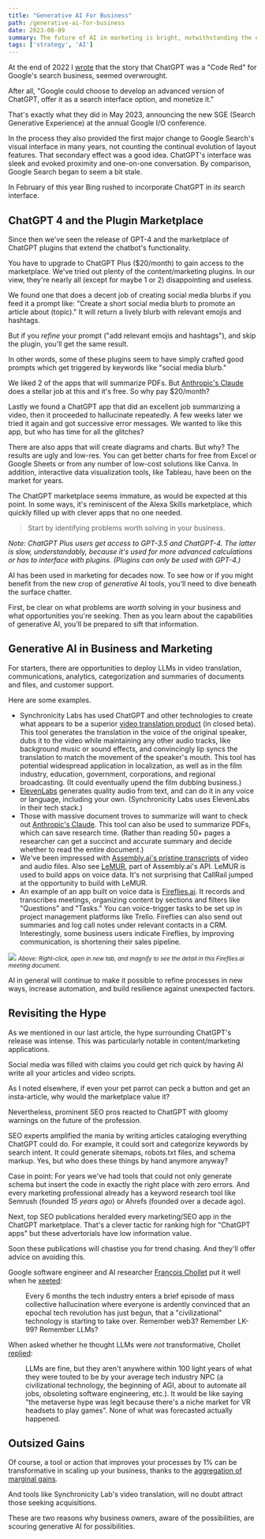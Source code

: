 ```yaml
---
title: "Generative AI For Business"
path: /generative-ai-for-business
date: 2023-08-09
summary: The future of AI in marketing is bright, notwithstanding the excesses of hype.
tags: ['strategy', 'AI']
---
```


At the end of 2022 I <a href="https://www.signalfox.org/chatgpt-google-code-red">wrote</a> that the story that ChatGPT was a "Code Red" for Google's search business, seemed overwrought.

After all, "Google could choose to develop an advanced version of ChatGPT, offer it as a search interface option, and monetize it."

That's exactly what they did in May 2023, announcing the new SGE (Search Generative Experience) at the annual Google I/O conference. 

In the process they also provided the first major change to Google Search's visual interface in many years, not counting the continual evolution of layout features. That secondary effect was a good idea. ChatGPT's interface was sleek and evoked proximity and one-on-one conversation. By comparison, Google Search began to seem a bit stale.

In February of this year Bing rushed to incorporate ChatGPT in <em>its</em> search interface.

## ChatGPT 4 and the Plugin Marketplace

Since then we've seen the release of GPT-4 and the marketplace of ChatGPT plugins that extend the chatbot's functionality. 

You have to upgrade to ChatGPT Plus ($20/month) to gain access to the marketplace. We've tried out plenty of the content/marketing plugins. In our view, they're nearly all (except for maybe 1 or 2) disappointing and useless. 

We found one that does a decent job of creating social media blurbs if you feed it a prompt like: 
"Create a short social media blurb to promote an article about (topic)."  It will return a lively blurb with relevant emojis and hashtags. 

But if you <em>refine</em> your prompt ("add relevant emojis and hashtags"), and skip the plugin, you'll get the same result.

In other words, some of these plugins seem to have simply crafted good prompts which get triggered by keywords like "social media blurb." 
  
We liked 2 of the apps that will summarize PDFs. But <a href="https://claude.ai/" target="blank">Anthropic's Claude</a> does a stellar job at this and it's free. So why pay $20/month?

Lastly we found a ChatGPT app that did an excellent job summarizing a video, then it proceeded to hallucinate repeatedly. A few weeks later we tried it again and got successive error messages. We wanted to like this app, but who has time for all the glitches?

There are also apps that will create diagrams and charts. But why? The results are ugly and low-res. You can get better charts for free from Excel or Google Sheets or from any number of low-cost solutions like Canva. In addition, interactive data visualization tools, like Tableau, have been on the market for years. 

The ChatGPT marketplace seems immature, as would be expected at this point. In some ways, it's reminiscent of the Alexa Skills marketplace, which quickly filled up with clever apps that no one needed.

> Start by identifying problems worth solving in your business.

<em>Note: ChatGPT Plus users get access to GPT-3.5 and ChatGPT-4. The latter is slow, understandably, because it's used for more advanced calculations or has to interface with plugins. (Plugins can only be used with GPT-4.)</em>

AI has been used in marketing for decades now. To see how or if you might benefit from the new crop of <em>generative</em> AI tools, you'll need to dive beneath the surface chatter.

First, be clear on what problems are <em>worth</em> solving in your business and what opportunities you're seeking. Then as you learn about the capabilities of generative AI, you'll be prepared to sift that information.

## Generative AI in Business and Marketing

For starters, there are opportunities to deploy LLMs in video translation, communications, analytics, categorization and summaries of documents and files, and customer support.

Here are some examples. 

* Synchronicity Labs has used ChatGPT and other technologies to create what appears to be a superior <a href="https://twitter.com/therealprady/status/1680645510103977987">video translation product</a> (in closed beta). This tool generates the translation in the voice of the original speaker, dubs it to the video while maintaining any other audio tracks, like background music or sound effects, and convincingly lip syncs the translation to match the movement of the speaker's mouth. This tool has potential widespread application in localization, as well as in the film industry, education, government, corporations, and regional broadcasting. (It could eventually upend the film dubbing business.)
* <a href="https://elevenlabs.io/" target="blanl">ElevenLabs</a> generates quality audio from text, and can do it in any voice or language, including your own. (Synchronicity Labs uses ElevenLabs in their tech stack.)
* Those with massive document troves to summarize will want to check out <a href="https://claude.ai/" target="blank">Anthropic's Claude</a>. This tool can also be used to summarize PDFs, which can save research time. (Rather than reading 50+ pages a researcher can get a succinct and accurate summary and decide whether to read the entire document.)
* We've been impressed with <a href="https://www.assemblyai.com/playground/source" target="blank">Assembly.ai's pristine transcripts</a> of video and audio files. Also see <a href="https://www.assemblyai.com/blog/lemur/" target="blank">LeMUR</a>, part of Assembly.ai's API. LeMUR is used to build apps on voice data. It's not surprising that CallRail jumped at the opportunity to build with LeMUR.
* An example of an app built on voice data is <a href="https://fireflies.ai/" target="blank">Fireflies.ai</a>. It records and transcribes meetings, organizing content by sections and filters like "Questions" and "Tasks." You can voice-trigger tasks to be set up in project management platforms like Trello. Fireflies can also send out summaries and log call notes under relevant contacts in a CRM. Interestingly, some business users indicate Fireflies, by improving communication, is shortening their sales pipeline.

<img src="https://res.cloudinary.com/icecloud7/image/upload/f_auto/v1691863141/fireflies-ai-example_ekpx8s.png" >
<small><em>Above: Right-click, open in new tab, and magnify to see the detail in this Fireflies.ai meeting document.</em></small>

AI in general will continue to make it possible to refine processes in new ways, increase automation, and build resilience against unexpected factors. 

## Revisiting the Hype 

As we mentioned in our last article, the hype surrounding ChatGPT's release was intense. This was particularly notable in content/marketing applications. 

Social media was filled with claims you could get rich quick by having AI write all your articles and video scripts.

As I noted elsewhere, if even your pet parrot can peck a button and get an insta-article, why would the marketplace value it?

Nevertheless, prominent SEO pros reacted to ChatGPT with gloomy warnings on the future of the profession.

SEO experts amplified the mania by writing articles cataloging everything ChatGPT could do. For example, it could sort and categorize keywords by search intent. It could generate sitemaps, robots.txt files, and schema markup. Yes, but who does these things by hand anymore anyway? 

Case in point: For years we've had tools that could not only generate schema but insert the code in exactly the right place with zero errors. And every marketing professional already has a keyword research tool like Semrush (founded <em>15 years ago</em>) or Ahrefs (founded over a decade ago). 

Next, top SEO publications heralded every marketing/SEO app in the ChatGPT marketplace. That's a clever tactic for ranking high for "ChatGPT apps" but these advertorials have low information value.

Soon these publications will chastise you for trend chasing. And they'll offer advice on avoiding this.

Google software engineer and AI researcher <a href="https://fchollet.com/" target="blank">François Chollet</a> put it well when he <a href="https://twitter.com/fchollet/status/1689114236453339136" target="blank">xeeted</a>: 

<div style="padding-left: 2.5em;"><p>Every 6 months the tech industry enters a brief episode of mass collective hallucination where everyone is ardently convinced that an epochal tech revolution has just begun, that a "civilizational" technology is starting to take over. Remember web3? Remember LK-99? Remember LLMs?</p></div>

When asked whether he thought LLMs were <em>not</em> transformative, Chollet <a href="https://twitter.com/fchollet/status/1689131305014087680" target="blank">replied</a>: 

<div style="padding-left: 2.5em;"><p>LLMs are fine, but they aren't anywhere within 100 light years of what they were touted to be by your average tech industry NPC (a civilizational technology, the beginning of AGI, about to automate all jobs, obsoleting software engineering, etc.). It would be like saying "the metaverse hype was legit because there's a niche market for VR headsets to play games". None of what was forecasted actually happened.</p></div>

## Outsized Gains

Of course, a tool or action that improves your processes by 1% can be transformative in scaling up your business, thanks to the <a href="https://jamesclear.com/wp-content/uploads/2016/08/ABriefGuidetoProcessImprovement-2.pdf" target="blank">aggregation of marginal gains</a>. 

And tools like Synchronicity Lab's video translation, will no doubt attract those seeking acquisitions.

These are two reasons why business owners, aware of the possibilities, are scouring generative AI for possibilities.

